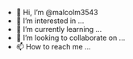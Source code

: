 - 👋 Hi, I’m @malcolm3543
- 👀 I’m interested in ...
- 🌱 I’m currently learning ...
- 💞️ I’m looking to collaborate on ...
- 📫 How to reach me ...

<!---
malcolm3543/malcolm3543 is a ✨ special ✨ repository because its `README.md` (this file) appears on your GitHub profile.
You can click the Preview link to take a look at your changes.
--->
